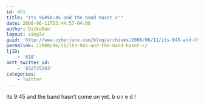 ```yaml
---
id: 451
title: "Its 9&#58;45 and the band hasnt c'"
date: 2008-06-11T23:44:57-04:00
author: DizkoDan
layout: single
guid: 'http://www.cyberjunx.com/blog/archives/2008/06/11/its-945-and-the-band-hasnt-c/'
permalink: /2008/06/11/its-945-and-the-band-hasnt-c/
ljID:
    - '618'
aktt_twitter_id:
    - '832725283'
categories:
    - Twitter
---
```


Its 9:45 and the band hasn’t come on yet. b o r e d !
